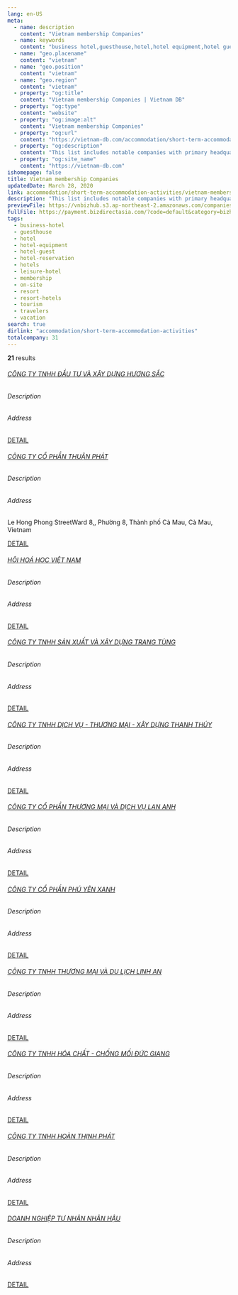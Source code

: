 ```yaml
---
lang: en-US
meta:
  - name: description
    content: "Vietnam membership Companies"
  - name: keywords
    content: "business hotel,guesthouse,hotel,hotel equipment,hotel guest,hotel reservation,hotels,leisure hotel,membership,on site,resort,resort hotels,tourism,travelers,vacation,I551000"
  - name: "geo.placename"
    content: "vietnam"
  - name: "geo.position"
    content: "vietnam"
  - name: "geo.region"
    content: "vietnam"
  - property: "og:title"
    content: "Vietnam membership Companies | Vietnam DB"
  - property: "og:type"
    content: "website"
  - property: "og:image:alt"
    content: "Vietnam membership Companies"
  - property: "og:url"
    content: "https://vietnam-db.com/accommodation/short-term-accommodation-activities/vietnam-membership-companies"
  - property: "og:description"
    content: "This list includes notable companies with primary headquarters located in the Vietnam that are engaged in business activities of membership, updated on March 28, 2020.This list was compiled automatically by our AI-powered algorithm and curated by our team of analysts"
  - property: "og:site_name"
    content: "https://vietnam-db.com"
ishomepage: false
title: Vietnam membership Companies
updatedDate: March 28, 2020
link: accommodation/short-term-accommodation-activities/vietnam-membership-companies
description: "This list includes notable companies with primary headquarters located in the Vietnam that are engaged in business activities of membership, updated on March 28, 2020.This list was compiled automatically by our AIpowered algorithm and curated by our team of analysts"
previewFile: https://vnbizhub.s3.ap-northeast-2.amazonaws.com/companies/vietnam-membership-companies_preview.xlsx
fullFile: https://payment.bizdirectasia.com/?code=default&category=bizhub&item=vietnam-membership-companies&redirect=https://vietnam-db.com
tags: 
  - business-hotel
  - guesthouse
  - hotel
  - hotel-equipment
  - hotel-guest
  - hotel-reservation
  - hotels
  - leisure-hotel
  - membership
  - on-site
  - resort
  - resort-hotels
  - tourism
  - travelers
  - vacation
search: true
dirlink: "accommodation/short-term-accommodation-activities"
totalcompany: 31
---
```


<p class="fs-medium textColorHighlight"><strong>21</strong> results</p>
<div class="bd-item">
    <div class="item-content">
        <h6 class="textColorPrimary item-title"><a class="textColorPrimary" href="/accommodation/short-term-accommodation-activities/vietnam-membership-companies/level3-huong-sac-investment-and-construction-company-limited-2902533">CÔNG TY TNHH ĐẦU TƯ VÀ XÂY DỰNG HƯƠNG SẮC</a></h6>
        <h6 class="bd-label">Description</h6>
        <p></p>
        <h6 class="bd-label">Address</h6>
        <p></p>
        <p>
            <a class="btn btn-sm btn-primary" href="/accommodation/short-term-accommodation-activities/vietnam-membership-companies/level3-huong-sac-investment-and-construction-company-limited-2902533">DETAIL <i class="bd-icon ic_arrow_back"></i></a>
        </p>
    </div>
</div>

<div class="bd-item">
    <div class="item-content">
        <h6 class="textColorPrimary item-title"><a class="textColorPrimary" href="/accommodation/short-term-accommodation-activities/vietnam-membership-companies/level3-thuan-phat-joint-stock-company-2699668">CÔNG TY CỔ PHẦN THUẬN PHÁT</a></h6>
        <h6 class="bd-label">Description</h6>
        <p></p>
        <h6 class="bd-label">Address</h6>
        <p>Le Hong Phong StreetWard 8,, Phường 8, Thành phố Cà Mau, Cà Mau, Vietnam</p>
        <p>
            <a class="btn btn-sm btn-primary" href="/accommodation/short-term-accommodation-activities/vietnam-membership-companies/level3-thuan-phat-joint-stock-company-2699668">DETAIL <i class="bd-icon ic_arrow_back"></i></a>
        </p>
    </div>
</div>

<div class="bd-item">
    <div class="item-content">
        <h6 class="textColorPrimary item-title"><a class="textColorPrimary" href="/accommodation/short-term-accommodation-activities/vietnam-membership-companies/level3-hoi-hoa-hoc-viet-nam-3084048">HỘI HOÁ HỌC VIỆT NAM</a></h6>
        <h6 class="bd-label">Description</h6>
        <p></p>
        <h6 class="bd-label">Address</h6>
        <p></p>
        <p>
            <a class="btn btn-sm btn-primary" href="/accommodation/short-term-accommodation-activities/vietnam-membership-companies/level3-hoi-hoa-hoc-viet-nam-3084048">DETAIL <i class="bd-icon ic_arrow_back"></i></a>
        </p>
    </div>
</div>

<div class="bd-item">
    <div class="item-content">
        <h6 class="textColorPrimary item-title"><a class="textColorPrimary" href="/accommodation/short-term-accommodation-activities/vietnam-membership-companies/level3-trang-tung-company-limited-2890253">CÔNG TY TNHH SẢN XUẤT VÀ XÂY DỰNG TRANG TÙNG</a></h6>
        <h6 class="bd-label">Description</h6>
        <p></p>
        <h6 class="bd-label">Address</h6>
        <p></p>
        <p>
            <a class="btn btn-sm btn-primary" href="/accommodation/short-term-accommodation-activities/vietnam-membership-companies/level3-trang-tung-company-limited-2890253">DETAIL <i class="bd-icon ic_arrow_back"></i></a>
        </p>
    </div>
</div>

<div class="bd-item">
    <div class="item-content">
        <h6 class="textColorPrimary item-title"><a class="textColorPrimary" href="/accommodation/short-term-accommodation-activities/vietnam-membership-companies/level3-thanh-thuy-construction-trading-service-company-limited-3012169">CÔNG TY TNHH DỊCH VỤ - THƯƠNG MẠI - XÂY DỰNG THANH THÚY</a></h6>
        <h6 class="bd-label">Description</h6>
        <p></p>
        <h6 class="bd-label">Address</h6>
        <p></p>
        <p>
            <a class="btn btn-sm btn-primary" href="/accommodation/short-term-accommodation-activities/vietnam-membership-companies/level3-thanh-thuy-construction-trading-service-company-limited-3012169">DETAIL <i class="bd-icon ic_arrow_back"></i></a>
        </p>
    </div>
</div>

<div class="bd-item">
    <div class="item-content">
        <h6 class="textColorPrimary item-title"><a class="textColorPrimary" href="/accommodation/short-term-accommodation-activities/vietnam-membership-companies/level3-lan-anh-trading-and-services-joint-stock-company-3065393">CÔNG TY CỔ PHẦN THƯƠNG MẠI VÀ DỊCH VỤ LAN ANH</a></h6>
        <h6 class="bd-label">Description</h6>
        <p></p>
        <h6 class="bd-label">Address</h6>
        <p></p>
        <p>
            <a class="btn btn-sm btn-primary" href="/accommodation/short-term-accommodation-activities/vietnam-membership-companies/level3-lan-anh-trading-and-services-joint-stock-company-3065393">DETAIL <i class="bd-icon ic_arrow_back"></i></a>
        </p>
    </div>
</div>

<div class="bd-item">
    <div class="item-content">
        <h6 class="textColorPrimary item-title"><a class="textColorPrimary" href="/accommodation/short-term-accommodation-activities/vietnam-membership-companies/level3-phu-yen-xanh-joint-stock-company-2829804">CÔNG TY CỔ PHẦN PHÚ YÊN XANH</a></h6>
        <h6 class="bd-label">Description</h6>
        <p></p>
        <h6 class="bd-label">Address</h6>
        <p></p>
        <p>
            <a class="btn btn-sm btn-primary" href="/accommodation/short-term-accommodation-activities/vietnam-membership-companies/level3-phu-yen-xanh-joint-stock-company-2829804">DETAIL <i class="bd-icon ic_arrow_back"></i></a>
        </p>
    </div>
</div>

<div class="bd-item">
    <div class="item-content">
        <h6 class="textColorPrimary item-title"><a class="textColorPrimary" href="/accommodation/short-term-accommodation-activities/vietnam-membership-companies/level3-linh-an-trading-and-tourism-company-limited-2847712">CÔNG TY TNHH THƯƠNG MẠI VÀ DU LỊCH LINH AN</a></h6>
        <h6 class="bd-label">Description</h6>
        <p></p>
        <h6 class="bd-label">Address</h6>
        <p></p>
        <p>
            <a class="btn btn-sm btn-primary" href="/accommodation/short-term-accommodation-activities/vietnam-membership-companies/level3-linh-an-trading-and-tourism-company-limited-2847712">DETAIL <i class="bd-icon ic_arrow_back"></i></a>
        </p>
    </div>
</div>

<div class="bd-item">
    <div class="item-content">
        <h6 class="textColorPrimary item-title"><a class="textColorPrimary" href="/accommodation/short-term-accommodation-activities/vietnam-membership-companies/level3-duc-giang-chemical-anti-termite-company-limited-2819031">CÔNG TY TNHH HÓA CHẤT - CHỐNG MỐI ĐỨC GIANG</a></h6>
        <h6 class="bd-label">Description</h6>
        <p></p>
        <h6 class="bd-label">Address</h6>
        <p></p>
        <p>
            <a class="btn btn-sm btn-primary" href="/accommodation/short-term-accommodation-activities/vietnam-membership-companies/level3-duc-giang-chemical-anti-termite-company-limited-2819031">DETAIL <i class="bd-icon ic_arrow_back"></i></a>
        </p>
    </div>
</div>

<div class="bd-item">
    <div class="item-content">
        <h6 class="textColorPrimary item-title"><a class="textColorPrimary" href="/accommodation/short-term-accommodation-activities/vietnam-membership-companies/level3-hoan-thinh-phat-company-limited-2655051">CÔNG TY TNHH HOÀN THỊNH PHÁT</a></h6>
        <h6 class="bd-label">Description</h6>
        <p></p>
        <h6 class="bd-label">Address</h6>
        <p></p>
        <p>
            <a class="btn btn-sm btn-primary" href="/accommodation/short-term-accommodation-activities/vietnam-membership-companies/level3-hoan-thinh-phat-company-limited-2655051">DETAIL <i class="bd-icon ic_arrow_back"></i></a>
        </p>
    </div>
</div>

<div class="bd-item">
    <div class="item-content">
        <h6 class="textColorPrimary item-title"><a class="textColorPrimary" href="/accommodation/short-term-accommodation-activities/vietnam-membership-companies/level3-nhan-hau-private-enterprise-2923802">DOANH NGHIỆP TƯ NHÂN NHÂN HẬU</a></h6>
        <h6 class="bd-label">Description</h6>
        <p></p>
        <h6 class="bd-label">Address</h6>
        <p></p>
        <p>
            <a class="btn btn-sm btn-primary" href="/accommodation/short-term-accommodation-activities/vietnam-membership-companies/level3-nhan-hau-private-enterprise-2923802">DETAIL <i class="bd-icon ic_arrow_back"></i></a>
        </p>
    </div>
</div>


